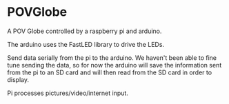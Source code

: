 # POVGlobe
A POV Globe controlled by a raspberry pi and arduino.

The arduino uses the FastLED library to drive the LEDs.

Send data serially from the pi to the arduino.
We haven't been able to fine tune sending the data, so for now the arduino will save
the information sent from the pi to an SD card and will then read from the SD card in
order to display.

Pi processes pictures/video/internet input.
